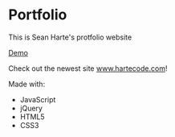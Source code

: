 <h1>Portfolio</h1>
<p>This is Sean Harte's protfolio website</p>
<a href="https://hartecode.github.io/portfolio/" target="_blank">Demo</a>
<p>Check out the newest site <a href="http://www.hartecode.com/" target="_blank">www.hartecode.com</a>!</p>

Made with:
<ul>
	<li>JavaScript</li>
	<li>jQuery</li>
	<li>HTML5</li>
	<li>CSS3</li>
</ul>
